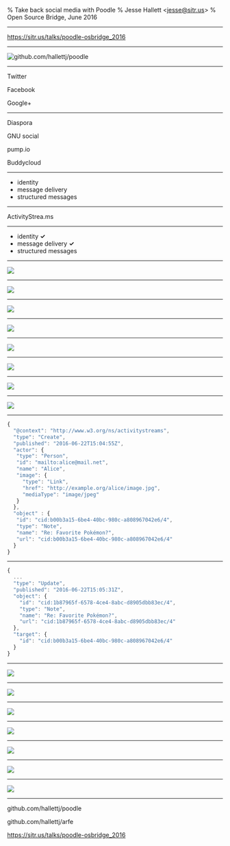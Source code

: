 % Take back social media with Poodle
% Jesse Hallett &lt;jesse@sitr.us&gt;
% Open Source Bridge, June 2016

---

https://sitr.us/talks/poodle-osbridge_2016

---

![github.com/hallettj/poodle](icon.svg)

---

Twitter

Facebook

Google+

---

Diaspora

GNU social

pump.io

Buddycloud

---

- identity
- message delivery
- structured messages

---

ActivityStrea.ms

---

- identity <b>&#x2713;</b>
- message delivery <b>&#x2713;</b>
- structured messages

---

![](message-wide.png)

---

![](document-wide.png)

---

![](link-to-document.png)

---

![](permalink.png)

---

![](who-can-see-this-discussion.png)

---

![](private-aside-1.png)

---

![](private-aside-2.png)

---

![](strawpoll.png)

---

```js
{
  "@context": "http://www.w3.org/ns/activitystreams",
  "type": "Create",
  "published": "2016-06-22T15:04:55Z",
  "actor": {
   "type": "Person",
   "id": "mailto:alice@mail.net",
   "name": "Alice",
   "image": {
     "type": "Link",
     "href": "http://example.org/alice/image.jpg",
     "mediaType": "image/jpeg"
   }
  },
  "object" : {
   "id": "cid:b00b3a15-6be4-40bc-980c-a808967042e6/4",
   "type": "Note",
   "name": "Re: Favorite Pokémon?",
   "url": "cid:b00b3a15-6be4-40bc-980c-a808967042e6/4"
  }
}
```

---

```js
{
  ...
  "type": "Update",
  "published": "2016-06-22T15:05:31Z",
  "object": {
    "id": "cid:1b87965f-6578-4ce4-8abc-d8905dbb83ec/4",
    "type": "Note",
    "name": "Re: Favorite Pokémon?",
    "url": "cid:1b87965f-6578-4ce4-8abc-d8905dbb83ec/4"
  },
  "target": {
    "id": "cid:b00b3a15-6be4-40bc-980c-a808967042e6/4"
  }
}
```

---

![](alice-and-bob.png)

---

![](email-as-identity.png)

---

![](chat-via-email.png)

---

![](chat-with-group.png)

---

![](group-grows.png)

---

![](alice-publishes-to-web.png)

---

![](bob-follows-alice.png)

---

github.com/hallettj/poodle

github.com/hallettj/arfe

https://sitr.us/talks/poodle-osbridge_2016
